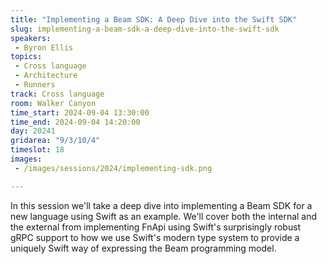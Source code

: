 ```yaml
---
title: "Implementing a Beam SDK: A Deep Dive into the Swift SDK"
slug: implementing-a-beam-sdk-a-deep-dive-into-the-swift-sdk
speakers:
 - Byron Ellis
topics:
 - Cross language
 - Architecture
 - Runners
track: Cross language
room: Walker Canyon
time_start: 2024-09-04 13:30:00
time_end: 2024-09-04 14:20:00
day: 20241
gridarea: "9/3/10/4"
timeslot: 18
images:
 - /images/sessions/2024/implementing-sdk.png 

---
```


In this session we'll take a deep dive into implementing a Beam SDK for a new language using Swift as an example. We'll cover both the internal and the external from implementing FnApi using Swift's surprisingly robust gRPC support to how we use Swift's modern type system to provide a uniquely Swift way of expressing the Beam programming model.